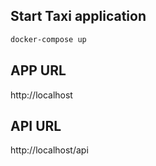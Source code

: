 ## Start Taxi application

```sh
docker-compose up
```

## APP URL

http://localhost

## API URL

http://localhost/api
